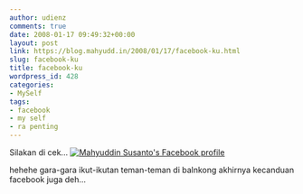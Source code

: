 ```yaml
---
author: udienz
comments: true
date: 2008-01-17 09:49:32+00:00
layout: post
link: https://blog.mahyudd.in/2008/01/17/facebook-ku.html
slug: facebook-ku
title: facebook-ku
wordpress_id: 428
categories:
- MySelf
tags:
- facebook
- my self
- ra penting
---
```


Silakan di cek...
[![Mahyuddin Susanto's Facebook profile](http://badge.facebook.com/badge/555223280.141.691554796.png)](http://www.facebook.com/people/Mahyuddin_Susanto/555223280)

hehehe gara-gara ikut-ikutan teman-teman di balnkong akhirnya kecanduan facebook juga deh...
